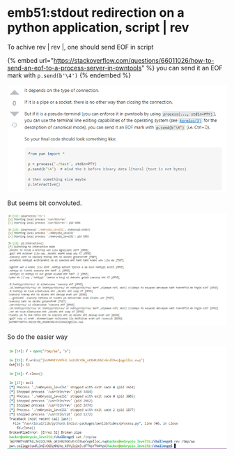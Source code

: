 # emb51:stdout redirection on a python application, script | rev

To achive rev | rev |, one should send EOF in script

{% embed url="https://stackoverflow.com/questions/66011026/how-to-send-an-eof-to-a-process-server-in-pwntools" %}
&#x20;you can send it an EOF mark with `p.send(b'\4')`
{% endembed %}

![](<../.gitbook/assets/image (23) (1).png>)

But seems bit convoluted.

![](<../.gitbook/assets/image (45).png>)

So do the easier way

![](<../.gitbook/assets/image (142) (1).png>)
